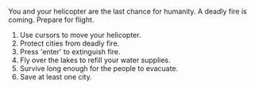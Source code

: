 You and your helicopter are the last chance for humanity. A deadly fire is coming. Prepare for flight.

1) Use cursors to move your helicopter.
2) Protect cities from deadly fire.
3) Press 'enter' to extinguish fire.
4) Fly over the lakes to refill your water supplies.
5) Survive long enough for the people to evacuate.
6) Save at least one city.